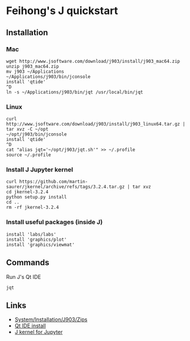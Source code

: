# Feihong's J quickstart

## Installation

### Mac

    wget http://www.jsoftware.com/download/j903/install/j903_mac64.zip
    unzip j903_mac64.zip
    mv j903 ~/Applications
    ~/Applications/j903/bin/jconsole
    install 'qtide'
    ^D
    ln -s ~/Applications/j903/bin/jqt /usr/local/bin/jqt

### Linux

    curl http://www.jsoftware.com/download/j903/install/j903_linux64.tar.gz | tar xvz -C ~/opt
    ~/opt/j903/bin/jconsole
    install 'qtide'
    ^D
    cat "alias jqt='~/opt/j903/jqt.sh'" >> ~/.profile
    source ~/.profile

### Install J Jupyter kernel

    curl https://github.com/martin-saurer/jkernel/archive/refs/tags/3.2.4.tar.gz | tar xvz
    cd jkernel-3.2.4
    python setup.py install
    cd ..
    rm -rf jkernel-3.2.4

### Install useful packages (inside J)

    install 'labs/labs'
    install 'graphics/plot'
    install 'graphics/viewmat'

## Commands

Run J's Qt IDE

    jqt

## Links

- [System/Installation/J903/Zips](https://code.jsoftware.com/wiki/System/Installation/J903/Zips)
- [Qt IDE install](https://code.jsoftware.com/wiki/Guides/Qt_IDE/Install)
- [J kernel for Jupyter](https://github.com/martin-saurer/jkernel)
